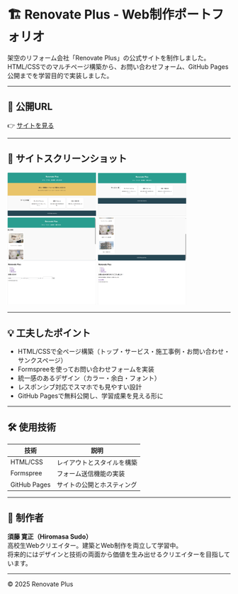 # 🏗️ Renovate Plus - Web制作ポートフォリオ

架空のリフォーム会社「Renovate Plus」の公式サイトを制作しました。  
HTML/CSSでのマルチページ構築から、お問い合わせフォーム、GitHub Pages公開までを学習目的で実装しました。

---

## 🔗 公開URL  
👉 [サイトを見る](https://hiromasa20071129-commits.github.io/RenovatePlus/)

---

## 📸 サイトスクリーンショット

<p float="left">
  <img src="ホームページ" width="200" />
  <img src="サービスページ" width="200" />
  <img src="施工事例ページ" width="200" />
  <img src="施工事例ページ2" width="200" />
  <img src="お問い合わせページ" width="200" />
  <img src="ありがとうございましたページ" width="200" />
</p>

---

## 💡 工夫したポイント
- HTML/CSSで全ページ構築（トップ・サービス・施工事例・お問い合わせ・サンクスページ）
- Formspreeを使ってお問い合わせフォームを実装
- 統一感のあるデザイン（カラー・余白・フォント）
- レスポンシブ対応でスマホでも見やすい設計
- GitHub Pagesで無料公開し、学習成果を見える形に

---

## 🛠️ 使用技術
| 技術 | 説明 |
|------|------|
| HTML/CSS | レイアウトとスタイルを構築 |
| Formspree | フォーム送信機能の実装 |
| GitHub Pages | サイトの公開とホスティング |

---

## 👤 制作者
**須藤 寛正（Hiromasa Sudo）**  
高校生Webクリエイター。建築とWeb制作を両立して学習中。  
将来的にはデザインと技術の両面から価値を生み出せるクリエイターを目指しています。

---

© 2025 Renovate Plus
